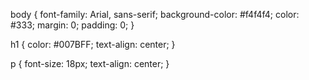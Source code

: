 body {
    font-family: Arial, sans-serif;
    background-color: #f4f4f4;
    color: #333;
    margin: 0;
    padding: 0;
}

h1 {
    color: #007BFF;
    text-align: center;
}

p {
    font-size: 18px;
    text-align: center;
}
